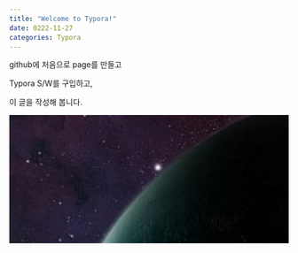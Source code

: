 ```yaml
---
title: "Welcome to Typora!"
date: 0222-11-27
categories: Typora
---
```

github에 처음으로 page를 만들고 

Typora S/W를 구입하고,

이 글을 작성해 봅니다.

![image-20221127164519119](https://github.com/rocosrex/rocosrex.github.io/blob/main/_images/image-20221127164519119.png)





[Typora homepage]: https://typora.io/



